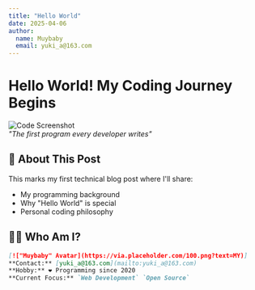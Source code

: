 ```yaml
---
title: "Hello World"
date: 2025-04-06
author: 
  name: Muybaby
  email: yuki_a@163.com
---
```


# Hello World! My Coding Journey Begins

![Code Screenshot](https://via.placeholder.com/800x400.png?text=Hello+World+Code)  
*"The first program every developer writes"*

## 👋 About This Post
This marks my first technical blog post where I'll share:
- My programming background
- Why "Hello World" is special
- Personal coding philosophy

## 🧑‍💻 Who Am I?
```markdown
[!["Muybaby" Avatar](https://via.placeholder.com/100.png?text=MY)]  
**Contact:** [yuki_a@163.com](mailto:yuki_a@163.com)  
**Hobby:** ❤️ Programming since 2020  
**Current Focus:** `Web Development` `Open Source`
